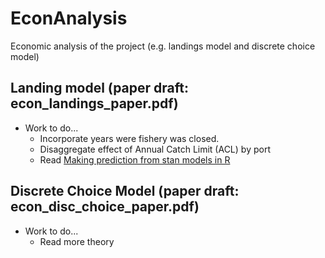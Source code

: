 # EconAnalysis
Economic analysis of the project (e.g. landings model and discrete choice model)

## Landing model (paper draft: econ_landings_paper.pdf)
+ Work to do...
  + Incorporate years were fishery was closed. 
  + Disaggregate effect of Annual Catch Limit (ACL) by port
  + Read [Making prediction from stan models in R](https://medium.com/@alex.pavlakis/making-predictions-from-stan-models-in-r-3e349dfac1ed)

## Discrete Choice Model (paper draft: econ_disc_choice_paper.pdf)
+ Work to do...
  + Read more theory
